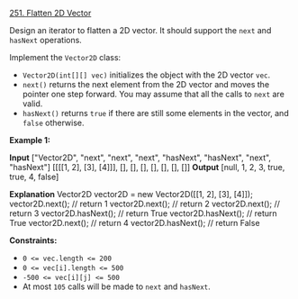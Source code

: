 [251. Flatten 2D Vector](https://leetcode.com/problems/flatten-2d-vector/)

Design an iterator to flatten a 2D vector. It should support the `next` and `hasNext` operations.

Implement the `Vector2D` class:

*   `Vector2D(int[][] vec)` initializes the object with the 2D vector `vec`.
*   `next()` returns the next element from the 2D vector and moves the pointer one step forward. You may assume that all the calls to `next` are valid.
*   `hasNext()` returns `true` if there are still some elements in the vector, and `false` otherwise.

**Example 1:**

**Input**
\["Vector2D", "next", "next", "next", "hasNext", "hasNext", "next", "hasNext"\]
\[\[\[\[1, 2\], \[3\], \[4\]\]\], \[\], \[\], \[\], \[\], \[\], \[\], \[\]\]
**Output**
\[null, 1, 2, 3, true, true, 4, false\]

**Explanation**
Vector2D vector2D = new Vector2D(\[\[1, 2\], \[3\], \[4\]\]);
vector2D.next();    // return 1
vector2D.next();    // return 2
vector2D.next();    // return 3
vector2D.hasNext(); // return True
vector2D.hasNext(); // return True
vector2D.next();    // return 4
vector2D.hasNext(); // return False

**Constraints:**

*   `0 <= vec.length <= 200`
*   `0 <= vec[i].length <= 500`
*   `-500 <= vec[i][j] <= 500`
*   At most `105` calls will be made to `next` and `hasNext`.